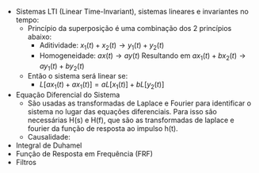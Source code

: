 - Sistemas LTI (Linear Time-Invariant), sistemas lineares e invariantes no tempo:
	- Princípio da superposição é uma combinação dos 2 princípios abaixo:
		-  Aditividade: $x_1(t) + x_2(t) \rightarrow y_1(t) +y_2(t)$
		- Homogeneidade: $ax(t) \rightarrow ay(t)$ 
	 Resultando em $ax_1(t) + bx_2(t) \rightarrow ay_1(t) + by_2(t)$
	- Então o sistema será linear se:
		- $L[ax_1(t) + ax_1(t)] = aL[x_1(t)] + bL[y_2(t)]$
- Equação Diferencial do Sistema
	- São usadas as transformadas de Laplace e Fourier para identificar o sistema no lugar das equações diferenciais. Para isso são necessárias H(s) e H(f), que são as transformadas de laplace e fourier da função de resposta ao impulso h(t).
	- Causalidade:
- Integral de Duhamel
- Função de Resposta em Frequência (FRF)
- Filtros
	
			
